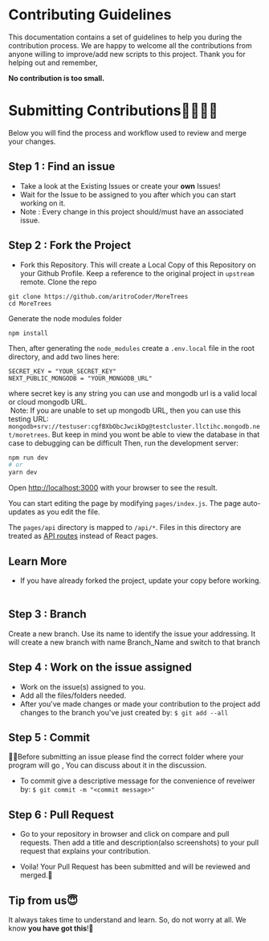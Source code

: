 # Contributing Guidelines

This documentation contains a set of guidelines to help you during the contribution process. 
We are happy to welcome all the contributions from anyone willing to improve/add new scripts to this project. Thank you for helping out and remember,

**No contribution is too small.**

# Submitting Contributions👩‍💻👨‍💻

Below you will find the process and workflow used to review and merge your changes.

## Step 1 : Find an issue
- Take a look at the Existing Issues or create your **own** Issues!
- Wait for the Issue to be assigned to you after which you can start working on it.
- Note : Every change in this project should/must have an associated issue. 

## Step 2 : Fork the Project
- Fork this Repository. This will create a Local Copy of this Repository on your Github Profile. Keep a reference to the original project in `upstream` remote.
​Clone the repo
```
git clone https://github.com/aritroCoder/MoreTrees
cd MoreTrees
```
Generate the node modules folder
```
npm install
```
Then, after generating the `node_modules` create a `.env.local` file in the root directory, and add two lines here:
```
SECRET_KEY = "YOUR_SECRET_KEY"
NEXT_PUBLIC_MONGODB = "YOUR_MONGODB_URL"
```
where secret key is any string you can use and mongodb url is a valid local or cloud mongodb URL.<br/>
​
Note: If you are unable to set up mongodb URL, then you can use this testing URL: `mongodb+srv://testuser:cgfBXbObcJwcikDg@testcluster.llctihc.mongodb.net/moretrees`. But keep in mind you wont be able to view the database in that case to debugging can be difficult
Then, run the development server:

```bash
npm run dev
# or
yarn dev
```
Open [http://localhost:3000](http://localhost:3000) with your browser to see the result.

You can start editing the page by modifying `pages/index.js`. The page auto-updates as you edit the file.

The `pages/api` directory is mapped to `/api/*`. Files in this directory are treated as [API routes](https://nextjs.org/docs/api-routes/introduction) instead of React pages.
​

## Learn More
- If you have already forked the project, update your copy before working.
​
## Step 3 : Branch
Create a new branch. Use its name to identify the issue your addressing.
It will create a new branch with name Branch_Name and switch to that branch 
## Step 4 : Work on the issue assigned
- Work on the issue(s) assigned to you. 
- Add all the files/folders needed.
- After you've made changes or made your contribution to the project add changes to the branch you've just created by: `$ git add --all`
## Step 5 : Commit
 🎀🎀Before submitting an issue please find the correct folder where your program will go , You can discuss about it in the discussion.
- To commit give a descriptive message for the convenience of reveiwer by: `$ git commit -m "<commit message>" `

## Step 6 : Pull Request
- Go to your repository in browser and click on compare and pull requests. Then add a title and description(also screenshots) to your pull request that explains your contribution.

- Voila! Your Pull Request has been submitted and will be reviewed and merged.🥳


## Tip from us😇

It always takes time to understand and learn. So, do not worry at all. We know **you have got this**!💪